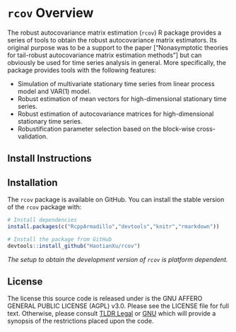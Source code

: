 
<!-- README.md is generated from README.Rmd. Please edit that file -->

<!-- [![Travis-CI Build Status](https://travis-ci.org/SMAC-Group/simts.svg?branch=master)](https://travis-ci.org/SMAC-Group/simts) -->

<!-- [![Licence](https://img.shields.io/badge/licence-AGPL--3.0-blue.svg)](https://opensource.org/licenses/AGPL-3.0) -->

<!-- [![minimal R version](https://img.shields.io/badge/R%3E%3D-3.4.0-6666ff.svg)](https://cran.r-project.org/) -->

<!-- [![CRAN](http://www.r-pkg.org/badges/version/simts)](https://cran.r-project.org/package=simts) -->

<!-- [![CRAN RStudio mirror downloads](http://cranlogs.r-pkg.org/badges/simts)](http://www.r-pkg.org/pkg/simts) -->

<!-- [![CRAN RStudio mirror downloads](https://cranlogs.r-pkg.org/badges/grand-total/simts)](http://www.r-pkg.org/pkg/simts) -->

<!-- [![Last-changedate](https://img.shields.io/badge/last%20change-2021--06--12-green.svg)](https://github.com/SMAC-Group/simts) -->

# `rcov` Overview

The robust autocovariance matrix estimation (`rcov`) R package provides
a series of tools to obtain the robust autocovariance matrix estimators.
Its original purpose was to be a support to the paper \[“Nonasymptotic
theories for tail-robust autocovariance matrix estimation methods”\] but
can obviously be used for time series analysis in general. More
specifically, the package provides tools with the following features:

  - Simulation of multivariate stationary time series from linear
    process model and VAR(1) model.
  - Robust estimation of mean vectors for high-dimensional stationary
    time series.
  - Robust estimation of autocovariance matrices for high-dimensional
    stationary time series.
  - Robustification parameter selection based on the block-wise
    cross-validation.

## Install Instructions

## Installation

The `rcov` package is available on GitHub. You can install the stable
version of the `rcov` package with:

``` r
# Install dependencies
install.packages(c("RcppArmadillo","devtools","knitr","rmarkdown"))

# Install the package from GitHub
devtools::install_github("HaotianXu/rcov")
```

*The setup to obtain the development version of `rcov` is platform
dependent.*

## License

The license this source code is released under is the GNU AFFERO GENERAL
PUBLIC LICENSE (AGPL) v3.0. Please see the LICENSE file for full text.
Otherwise, please consult [TLDR
Legal](https://tldrlegal.com/license/gnu-affero-general-public-license-v3-\(agpl-3.0\))
or [GNU](https://www.gnu.org/licenses/agpl-3.0.en.html) which will
provide a synopsis of the restrictions placed upon the code.

<!-- ### Requirements and Dependencies -->

<!-- **OS X** -->

<!-- Some users report the need to use X11 to suppress shared library errors. To install X11, visit [xquartz.org](http://www.xquartz.org/). -->

<!-- **Linux** -->

<!-- Both curl and libxml are required. -->

<!-- For **Debian** systems, enter the following in terminal: -->

<!-- ```{r, eval = F, engine='bash'} -->

<!-- sudo apt-get install curl libcurl3 libcurl3-dev libxml2 libxml2-dev -->

<!-- ``` -->

<!-- For **RHEL** systems, enter the following in terminal: -->

<!-- ```{r, eval = F, engine='bash'} -->

<!-- sudo yum install curl curl-devel libxml2 libxml2-dev -->

<!-- ``` -->
